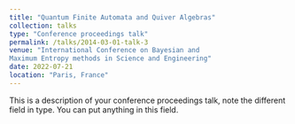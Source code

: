 ```yaml
---
title: "Quantum Finite Automata and Quiver Algebras"
collection: talks
type: "Conference proceedings talk"
permalink: /talks/2014-03-01-talk-3
venue: "International Conference on Bayesian and 
Maximum Entropy methods in Science and Engineering"
date: 2022-07-21
location: "Paris, France"
---
```


This is a description of your conference proceedings talk, note the different field in type. You can put anything in this field.
